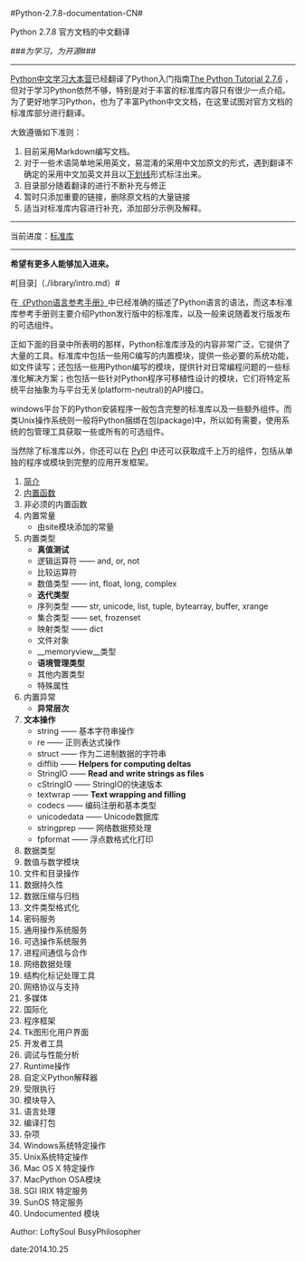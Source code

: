 #Python-2.7.8-documentation-CN#

Python 2.7.8 官方文档的中文翻译

###*为学习，为开源*###
- - -
[Python中文学习大本营](http://www.pythondoc.com/)已经翻译了Python入门指南[The Python Tutorial 2.7.6](http://www.pythondoc.com/pythontutorial27/index.html) ，但对于学习Python依然不够，特别是对于丰富的标准库内容只有很少一点介绍。为了更好地学习Python，也为了丰富Python中文文档，在这里试图对官方文档的标准库部分进行翻译。

大致遵循如下准则：

1. 目前采用Markdown编写文档。
2. 对于一些术语简单地采用英文，易混淆的采用中文加原文的形式，遇到翻译不确定的采用中文加英文并且以<u>下划线</u>形式标注出来。
3. 目录部分随着翻译的进行不断补充与修正
3. 暂时只添加重要的链接，删除原文档的大量链接
4. 适当对标准库内容进行补充，添加部分示例及解释。

- - -
当前进度：[标准库](https://docs.python.org/2/library/index.html)
- - -

**希望有更多人能够加入进来。**

#[目录]（./library/intro.md）#

在[《Python语言参考手册》](http:docs.python.org/2.7/reference/index.html)中已经准确的描述了Python语言的语法，而这本标准库参考手册则主要介绍Python发行版中的标准库，以及一般来说随着发行版发布的可选组件。

正如下面的目录中所表明的那样，Python标准库涉及的内容非常广泛，它提供了大量的工具。标准库中包括一些用C编写的内置模块，提供一些必要的系统功能，如文件读写；还包括一些用Python编写的模块，提供针对日常编程问题的一些标准化解决方案；也包括一些针对Python程序可移植性设计的模块，它们将特定系统平台抽象为与平台无关(platform-neutral)的API接口。

windows平台下的Python安装程序一般包含完整的标准库以及一些额外组件。而类Unix操作系统则一般将Python捆绑在包(package)中，所以如有需要，使用系统的包管理工具获取一些或所有的可选组件。

当然除了标准库以外，你还可以在
[PyPI](https://pypi.python.org/pypi)
中还可以获取成千上万的组件，包括从单独的程序或模块到完整的应用开发框架。

1.	[简介](./library/intro.md)
2.	[内置函数](./library/functions.md)
3. 非必须的内置函数
4. 内置常量 
	- 由site模块添加的常量
5. 内置类型
	- __真值测试__
	- 逻辑运算符 —— and, or, not
	- 比较运算符
	- 数值类型 —— int, float, long, complex
	- __迭代类型__
	- 序列类型 —— str, unicode, list, tuple, bytearray, buffer, xrange
	- 集合类型 —— set, frozenset
	- 映射类型 —— dict
	- 文件对象
	- __memoryview__类型
	- __语境管理类型__
	- 其他内置类型
	- 特殊属性
6. 内置异常
	- __异常层次__
7. __文本操作__
	- string —— 基本字符串操作
	- re —— 正则表达式操作
	- struct —— 作为二进制数据的字符串
	- difflib —— __Helpers for computing deltas__
	- StringIO —— __Read and write strings as files__
	- cStringIO —— StringIO的快速版本
	- textwrap	—— __Text wrapping and filling__
	- codecs —— 编码注册和基本类型
	- unicodedata —— Unicode数据库
	- stringprep —— 网络数据预处理
	- fpformat —— 浮点数格式化打印
8. 数据类型
9. 数值与数学模块
10. 文件和目录操作
11. 数据持久性
12. 数据压缩与归档
13. 文件类型格式化
14. 密码服务
15. 通用操作系统服务
16. 可选操作系统服务
17. 进程间通信与合作
18. 网络数据处理
19. 结构化标记处理工具
20. 网络协议与支持
21. 多媒体
22. 国际化
23. 程序框架
24. Tk图形化用户界面
25. 开发者工具
26. 调试与性能分析
27. Runtime操作
28. 自定义Python解释器
29. 受限执行
30. 模块导入
31. 语言处理
32. 编译打包
33. 杂项
34. Windows系统特定操作
35. Unix系统特定操作
36. Mac OS X 特定操作
37. MacPython OSA模块
38. SGI IRIX 特定服务
39. SunOS 特定服务
40. Undocumented 模块





Author: LoftySoul BusyPhilosopher

date:2014.10.25
